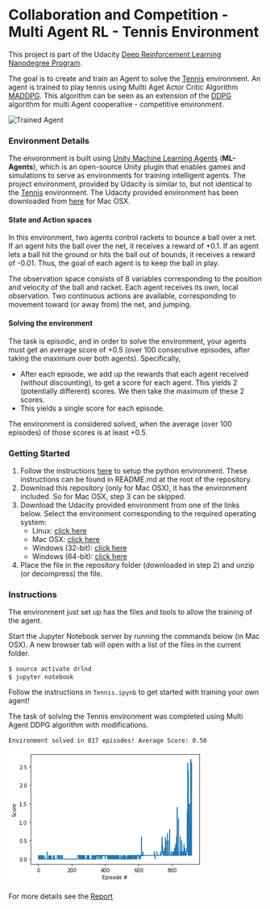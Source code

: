 [//]: # (Image References)

[image1]: https://video.udacity-data.com/topher/2018/May/5af7955a_tennis/tennis.png "Trained Agent"

[image2]: score_plot_tennis.png "Score Plot"

# Collaboration and Competition - Multi Agent RL - Tennis Environment

This project is part of the Udacity [Deep Reinforcement Learning Nanodegree Program](https://www.udacity.com/course/deep-reinforcement-learning-nanodegree--nd893).

The goal is to create and train an Agent to solve the [Tennis](https://github.com/Unity-Technologies/ml-agents/blob/main/docs/Learning-Environment-Examples.md#tennis) environment. An agent is trained to play tennis using Mullti Aget Actor Critic Algorithm [MADDPG](https://papers.nips.cc/paper/7217-multi-agent-actor-critic-for-mixed-cooperative-competitive-environments.pdf). This algorithm can be seen as an extension of the [DDPG](https://arxiv.org/abs/1509.02971) algorithm for multi Agent cooperative - competitive environment.

![Trained Agent][image1]

### Environment Details

The envoronment is built using [Unity Machine Learning Agents](https://github.com/Unity-Technologies/ml-agents) (**ML-Agents**), which is an open-source Unity plugin that 
enables games and simulations to serve as environments for training intelligent agents.
The project environment, provided by Udacity is similar to, but not identical to the [Tennis](https://github.com/Unity-Technologies/ml-agents/blob/main/docs/Learning-Environment-Examples.md#tennis) 
environment. The Udacity provided environment has been downloaded from [here](https://s3-us-west-1.amazonaws.com/udacity-drlnd/P3/Tennis/Tennis.app.zip) for Mac OSX. 

#### State and Action spaces

In this environment, two agents control rackets to bounce a ball over a net. If an agent hits the ball over the net, it receives a reward of +0.1. If an agent lets a ball 
hit the ground or hits the ball out of bounds, it receives a reward of -0.01. Thus, the goal of each agent is to keep the ball in play.

The observation space consists of 8 variables corresponding to the position and velocity of the ball and racket. Each agent receives its own, local observation. Two 
continuous actions are available, corresponding to movement toward (or away from) the net, and jumping.

#### Solving the environment

The task is episodic, and in order to solve the environment, your agents must get an average score of +0.5 (over 100 consecutive episodes, after taking the maximum over 
both agents). Specifically,

- After each episode, we add up the rewards that each agent received (without discounting), to get a score for each agent. This yields 2 (potentially different) scores. We then take the maximum of these 2 scores.
- This yields a single score for each episode.

The environment is considered solved, when the average (over 100 episodes) of those scores is at least +0.5.

### Getting Started

1. Follow the instructions [here](https://github.com/udacity/deep-reinforcement-learning#dependencies) to setup the python environment. These instructions can be found in README.md at the root of the repository.
2. Download this repository (only for Mac OSX), it has the environment included. So for Mac OSX, step 3 can be skipped.
3. Download the Udacity provided environment from one of the links below. Select the environment corresponding to the required operating system:
    - Linux: [click here](https://s3-us-west-1.amazonaws.com/udacity-drlnd/P3/Tennis/Tennis_Linux.zip)
    - Mac OSX: [click here](https://s3-us-west-1.amazonaws.com/udacity-drlnd/P3/Tennis/Tennis.app.zip)
    - Windows (32-bit): [click here](https://s3-us-west-1.amazonaws.com/udacity-drlnd/P3/Tennis/Tennis_Windows_x86.zip)
    - Windows (64-bit): [click here](https://s3-us-west-1.amazonaws.com/udacity-drlnd/P3/Tennis/Tennis_Windows_x86_64.zip)
4. Place the file in the repository folder (downloaded in step 2) and unzip (or decompress) the file.


### Instructions

The environment just set up has the files and tools to allow the training of the agent.

Start the Jupyter Notebook server by running the commands below (in Mac OSX). A new browser tab will open with a list of the files in the current folder.

```
$ source activate drlnd
$ jupyter notebook
```

Follow the instructions in `Tennis.ipynb` to get started with training your own agent! 

The task of solving the Tennis environment was completed using Multi Agent DDPG algorithm with modifications.

```
Environment solved in 817 episodes!	Average Score: 0.50
```
![Score Plot][image2]
   
For more details see the [Report](https://github.com/tamoghna21/DeepRL_MultiAgent_DDPG/blob/main/Report.pdf)
